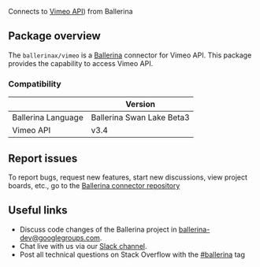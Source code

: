 Connects to [Vimeo API](https://developer.vimeo.com/)) from Ballerina

## Package overview
The `ballerinax/vimeo` is a [Ballerina](https://ballerina.io/) connector for Vimeo API.
This package provides the capability to access Vimeo API.

### Compatibility
|                                   | Version                         |
|-----------------------------------|---------------------------------|
| Ballerina Language                | Ballerina Swan Lake Beta3       | 
| Vimeo API                         | v3.4                            |

## Report issues
To report bugs, request new features, start new discussions, view project boards, etc., go to the [Ballerina connector repository](https://github.com/ballerina-platform/ballerinax-openapi-connectors)

## Useful links
- Discuss code changes of the Ballerina project in [ballerina-dev@googlegroups.com](mailto:ballerina-dev@googlegroups.com).
- Chat live with us via our [Slack channel](https://ballerina.io/community/slack/).
- Post all technical questions on Stack Overflow with the [#ballerina](https://stackoverflow.com/questions/tagged/ballerina) tag